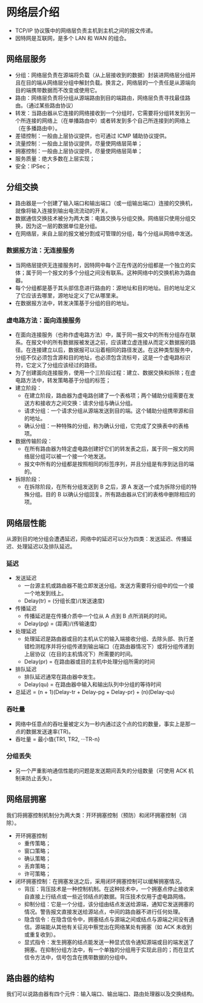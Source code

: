 # 网络层介绍
+ TCP/IP 协议簇中的网络层负责主机到主机之间的报文传递。
+ 因特网是互联网，是多个 LAN 和 WAN 的组合。

## 网络层服务
+ 分组：网络层负责在源端将负载（从上层接收到的数据）封装进网络层分组并且在目的端从网络层分组中解封负载。换言之，网络层的一个责任是从源端向目的端携带数据而不改变或使用它。
+ 路由：网络层负责将分组从源端路由到目的端路由，网络层负责寻找最佳路由。（通过某些路由协议）
+ 转发：当路由器从它连接的网络接收到一个分组时，它需要将分组转发到另一个所连接的网络上（在单播路由中）或者转发到多个自己所连接到的网络上（在多播路由中）。
+ 差错控制：一般由上层协议提供，也可通过 ICMP 辅助协议提供。
+ 流量控制：一般由上层协议提供，尽量使网络层简单；
+ 拥塞控制：一般由上层协议提供，尽量使网络层简单；
+ 服务质量：绝大多数在上层实现；
+ 安全：IPSec；

## 分组交换
+ 路由器是一个创建了输入端口和输出端口（或一组输出端口）连接的交换机，就像将输入连接到输出电流流动的开关。
+ 数据通信交换技术被分为两大类：电路交换与分组交换。网络层只使用分组交换，因为这一层的数据单位是分组。
+ 在网络层，来自上层的报文被分割成可管理的分组，每个分组从网络中发送。

### 数据报方法：无连接服务
+ 当网络层提供无连接服务时，因特网中每个正在传送的分组都是一个独立的实体；属于同一个报文的多个分组之间没有联系。这种网络中的交换机称为路由器。
+ 每个分组都是基于其头部信息进行路由的：源地址和目的地址。目的地址定义了它应该去哪里，源地址定义了它从哪里来。
+ 在数据报方法中，转发决策基于分组的目的地址。

### 虚电路方法：面向连接服务
+ 在面向连接服务（也称作虚电路方法）中，属于同一报文中的所有分组存在联系。在报文中的所有数据报被发送之前，应该建立虚连接从而定义数据报的路径。在连接建立以后，数据报可以沿着相同的路径发送。在这种类型服务中，分组不仅必须包含源和目的地址，也必须包含流标号，这是一个虚电路标识符，它定义了分组应该经过的路径。
+ 为了创建面向连接服务，使用一个三阶段过程：建立、数据交换和拆除；在虚电路方法中，转发策略基于分组的标签；
+ 建立阶段：
  + 在建立阶段，路由器为虚电路创建了一个表格项；两个辅助分组需要在发送方和接收方之间交换：请求分组与确认分组。
  + 请求分组：一个请求分组从源端发送到目的端。这个辅助分组携带源和目的地址。
  + 确认分组：一种特殊的分组，称为确认分组，它完成了交换表中的表格项。
+ 数据传输阶段：
  + 在所有路由器为特定虚电路创建好它们的转发表之后，属于同一报文的网络层分组可以被一个接一个地发送。
  + 报文中所有的分组都是按照相同的标签序列，并且分组是有序到达目的端的。
+ 拆除阶段：
  + 在拆除阶段，在所有分组发送到 B 之后，源 A 发送一个成为拆除分组的特殊分组。目的 B 以确认分组回复。所有路由器从它们的表格中删除相应的项。

## 网络层性能
从源到目的地分组会遭遇延迟，网络中的延迟可以分为四类：发送延迟、传播延迟、处理延迟以及排队延迟。

### 延迟
+ 发送延迟
  + 一台源主机或路由器不能立即发送分组。发送方需要将分组中的位一个接一个地发到线上。
  + Delay(tr) = (分组长度)/(发送速度)
+ 传播延迟
  + 传播延迟是在传播介质中一个位从 A 点到 B 点所消耗的时间。
  + Delay(pg) = (距离)/(传输速度)
+ 处理延迟
  + 处理延迟是路由器或目的主机从它的输入端接收分组、去除头部、执行差错检测程序并将分组传递到输出端口（在路由器情况下）或将分组传递到上层协议（在目的主机情况下）所需要的时间。
  + Delay(pr) = 在路由器或目的主机中处理分组所需的时间
+ 排队延迟
  + 排队延迟通常在路由器中发生。
  + Delay(qu) = 在路由器中输入和输出队列中分组的等待时间
+ 总延迟 = (n + 1)(Delay-tr + Delay-pg + Delay-pr) + (n)(Delay-qu)

### 吞吐量
+ 网络中任意点的吞吐量被定义为一秒内通过这个点的位的数量，事实上是那一点的数据发送速率(TR)。
+ 吞吐量 = 最小值{TR1, TR2, ···TR-n}

### 分组丢失
+ 另一个严重影响通信性能的问题是发送期间丢失的分组数量（可使用 ACK 机制来防止丢失）。

## 网络层拥塞
我们将拥塞控制机制分为两大类：开环拥塞控制（预防）和闭环拥塞控制（消除）。
+ 开环拥塞控制
  + 重传策略；
  + 窗口策略；
  + 确认策略；
  + 丢弃策略；
  + 许可策略；
+ 闭环拥塞控制：在拥塞发送之后，采用闭环拥塞控制可以缓解拥塞情况。
  + 背压：背压技术是一种控制机制。在这种技术中，一个拥塞点停止接收来自直接上行结点或一些近邻结点的数据。背压技术仅用于虚电路网络。
  + 抑制分组：它是一个分组，该分组由结点发送给源端，通知它发送拥塞的情况。警告报文直接发送给源站点，中间的路由器不进行任何处理。
  + 隐含信令：在隐含信令中，拥塞结点与源端之间或结点与源端之间没有通信。源端能从其他有关征兆中察觉出在网络某处有拥塞（如 ACK 未收到或重复收到）。
  + 显式指令：发生拥塞的结点能发送一种显式信令通知源端或目的端发送了拥塞。在抑制分组方法中，有一个单独的分组用于实现此目的；而在显式信令方法中，信号包含在携带数据的分组中。

## 路由器的结构
我们可以说路由器有四个元件：输入端口、输出端口、路由处理器以及交换结构。